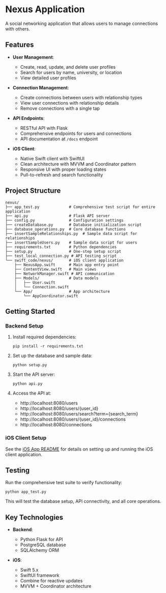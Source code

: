 # Nexus Application

A social networking application that allows users to manage connections with others.

## Features

- **User Management**:
  - Create, read, update, and delete user profiles
  - Search for users by name, university, or location
  - View detailed user profiles

- **Connection Management**:
  - Create connections between users with relationship types
  - View user connections with relationship details
  - Remove connections with a single tap

- **API Endpoints**:
  - RESTful API with Flask
  - Comprehensive endpoints for users and connections
  - API documentation at `/docs` endpoint

- **iOS Client**:
  - Native Swift client with SwiftUI
  - Clean architecture with MVVM and Coordinator pattern
  - Responsive UI with proper loading states
  - Pull-to-refresh and search functionality

## Project Structure

```
nexus/
├── app_test.py             # Comprehensive test script for entire application
├── api.py                  # Flask API server
├── config.py               # Configuration settings
├── createDatabase.py       # Database initialization script
├── database_operations.py  # Core database functions
├── insertSampleRelationships.py  # Sample data script for relationships
├── insertSampleUsers.py    # Sample data script for users
├── requirements.txt        # Python dependencies
├── setup.py                # One-step setup script
├── test_local_connection.py # API testing script
└── swift_code/nexus/       # iOS client application
    ├── NexusApp.swift      # Main app entry point
    ├── ContentView.swift   # Main views
    ├── NetworkManager.swift # API communication
    ├── Models/             # Data models
    │   ├── User.swift
    │   └── Connection.swift
    └── App/                # App architecture
        └── AppCoordinator.swift
```

## Getting Started

### Backend Setup

1. Install required dependencies:
   ```
   pip install -r requirements.txt
   ```

2. Set up the database and sample data:
   ```
   python setup.py
   ```

3. Start the API server:
   ```
   python api.py
   ```

4. Access the API at:
   - http://localhost:8080/users
   - http://localhost:8080/users/{user_id}
   - http://localhost:8080/users/search?term={search_term}
   - http://localhost:8080/users/{user_id}/connections
   - http://localhost:8080/connections

### iOS Client Setup

See the [iOS App README](swift_code/nexus/README.md) for details on setting up and running the iOS client application.

## Testing

Run the comprehensive test suite to verify functionality:

```
python app_test.py
```

This will test the database setup, API connectivity, and all core operations.

## Key Technologies

- **Backend**:
  - Python Flask for API
  - PostgreSQL database
  - SQLAlchemy ORM

- **iOS**:
  - Swift 5.x
  - SwiftUI framework
  - Combine for reactive updates
  - MVVM + Coordinator architecture
